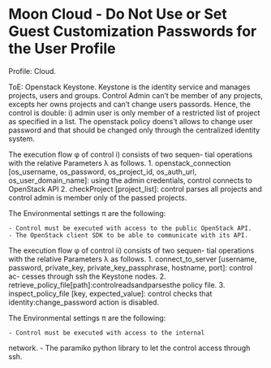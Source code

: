 # Moon Cloud - Do Not Use or Set Guest Customization Passwords for the User Profile

Profile: Cloud.

ToE: Openstack Keystone. Keystone is the identity service and manages projects, users and groups.
Control Admin can’t be member of any projects, excepts her owns projects and can’t change users passords. Hence, the control is double: i) admin user is only member of a restricted list of project as specified in a list. The openstack policy doens’t allows to change user password and that should be changed only through the centralized identity system.

The execution flow φ of control i) consists of two sequen-
tial operations with the relative Parameters λ as follows.
	1. openstack_connection [os_username, os_password, os_project_id, os_auth_url, os_user_domain_name]: using the admin credentials, control connects to OpenStack API
	2. checkProject [project_list]: control parses all projects and control admin is member only of the passed projects.

The Environmental settings π are the following:

	- Control must be executed with access to the public OpenStack API.
	- The OpenStack client SDK to be able to communicate with its API.




The execution flow φ of control ii) consists of two sequen- tial operations with the relative Parameters λ as follows.
		1. connect_to_server [username, password, private_key, private_key_passphrase, hostname, port]: control ac- cesses through ssh the Keystone nodes.
		2. retrieve_policy_file[path]:controlreadsandparsesthe policy file.
		3. inspect_policy_file [key, expected_value]: control checks that identity:change_password action is disabled.

The Environmental settings π are the following:

	- Control must be executed with access to the internal
network.
	- The paramiko python library to let the control access
through ssh.